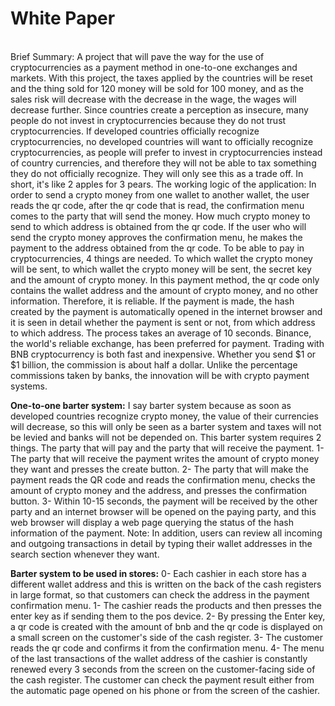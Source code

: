 <h1>White Paper</h1>
<br>
Brief Summary:
A project that will pave the way for the use of cryptocurrencies as a payment method in one-to-one exchanges and markets. With this project, the taxes applied by the countries will be reset and the thing sold for 120 money will be sold for 100 money, and as the sales risk will decrease with the decrease in the wage, the wages will decrease further. Since countries create a perception as insecure, many people do not invest in cryptocurrencies because they do not trust cryptocurrencies. If developed countries officially recognize cryptocurrencies, no developed countries will want to officially recognize cryptocurrencies, as people will prefer to invest in cryptocurrencies instead of country currencies, and therefore they will not be able to tax something they do not officially recognize. They will only see this as a trade off. In short, it's like 2 apples for 3 pears.
The working logic of the application: In order to send a crypto money from one wallet to another wallet, the user reads the qr code, after the qr code that is read, the confirmation menu comes to the party that will send the money. How much crypto money to send to which address is obtained from the qr code. If the user who will send the crypto money approves the confirmation menu, he makes the payment to the address obtained from the qr code. To be able to pay in cryptocurrencies, 4 things are needed. To which wallet the crypto money will be sent, to which wallet the crypto money will be sent, the secret key and the amount of crypto money. In this payment method, the qr code only contains the wallet address and the amount of crypto money, and no other information. Therefore, it is reliable. If the payment is made, the hash created by the payment is automatically opened in the internet browser and it is seen in detail whether the payment is sent or not, from which address to which address. The process takes an average of 10 seconds. Binance, the world's reliable exchange, has been preferred for payment. Trading with BNB cryptocurrency is both fast and inexpensive. Whether you send $1 or $1 billion, the commission is about half a dollar. Unlike the percentage commissions taken by banks, the innovation will be with crypto payment systems.

**One-to-one barter system:**
I say barter system because as soon as developed countries recognize crypto money, the value of their currencies will decrease, so this will only be seen as a barter system and taxes will not be levied and banks will not be depended on. This barter system requires 2 things. The party that will pay and the party that will receive the payment.
1- The party that will receive the payment writes the amount of crypto money they want and presses the create button.
2- The party that will make the payment reads the QR code and reads the confirmation menu, checks the amount of crypto money and the address, and presses the confirmation button.
3- Within 10-15 seconds, the payment will be received by the other party and an internet browser will be opened on the paying party, and this web browser will display a web page querying the status of the hash information of the payment.
Note: In addition, users can review all incoming and outgoing transactions in detail by typing their wallet addresses in the search section whenever they want.

**Barter system to be used in stores:**
0- Each cashier in each store has a different wallet address and this is written on the back of the cash registers in large format, so that customers can check the address in the payment confirmation menu.
1- The cashier reads the products and then presses the enter key as if sending them to the pos device.
2- By pressing the Enter key, a qr code is created with the amount of bnb and the qr code is displayed on a small screen on the customer's side of the cash register.
3- The customer reads the qr code and confirms it from the confirmation menu.
4- The menu of the last transactions of the wallet address of the cashier is constantly renewed every 3 seconds from the screen on the customer-facing side of the cash register. The customer can check the payment result either from the automatic page opened on his phone or from the screen of the cashier.
